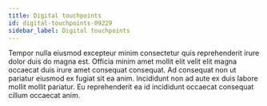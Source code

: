 ```yaml
---
title: Digital touchpoints
id: digital-touchpoints-09229
sidebar_label: Digital touchpoints
---
```


Tempor nulla eiusmod excepteur minim consectetur quis reprehenderit irure dolor duis do magna est. Officia minim amet mollit elit velit elit magna occaecat duis irure amet consequat consequat. Ad consequat non ut pariatur eiusmod ex fugiat sit ea anim. Incididunt non ad aute ex duis labore mollit mollit pariatur. Eu reprehenderit ea id incididunt occaecat consequat cillum occaecat anim.

